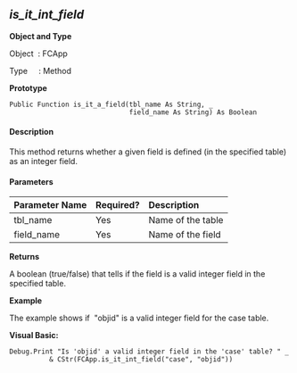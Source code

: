 _is_it_int_field_
-------------------

**Object and Type**

Object  : FCApp

Type     : Method

**Prototype**

```
Public Function is_it_a_field(tbl_name As String, _
                              field_name As String) As Boolean
``` 

#### Description

This method returns whether a given field is defined (in the specified table) as an integer field.

#### Parameters

| Parameter Name | Required? | Description |
|:--- |:--- |:--- |
| tbl_name | Yes | Name of the table |
| field_name | Yes | Name of the field |

**Returns**

A boolean (true/false) that tells if the field is a valid integer field in the specified table.

**Example**

The example shows if  "objid" is a valid integer field for the case table.

**Visual Basic:**
```
Debug.Print "Is 'objid' a valid integer field in the 'case' table? " _
          & CStr(FCApp.is_it_int_field("case", "objid"))
```